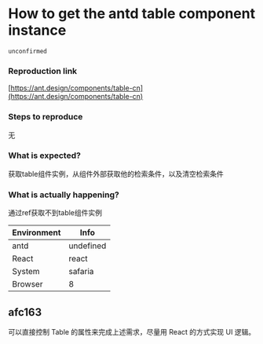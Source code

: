 # How to get the antd table component instance

`unconfirmed`

### Reproduction link

[https://ant.design/components/table-cn](https://ant.design/components/table-cn)

### Steps to reproduce

无

### What is expected?

获取table组件实例，从组件外部获取他的检索条件，以及清空检索条件

### What is actually happening?

通过ref获取不到table组件实例

| Environment | Info      |
| ----------- | --------- |
| antd        | undefined |
| React       | react     |
| System      | safaria   |
| Browser     | 8         |

<!-- generated by ant-design-issue-helper. DO NOT REMOVE -->

## afc163

可以直接控制 Table 的属性来完成上述需求，尽量用 React 的方式实现 UI 逻辑。
